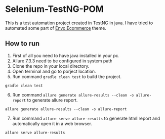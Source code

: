 # Selenium-TestNG-POM

This is a test automation project created in TestNG in java. I have tried to automated some part of <a href="https://envothemes.com/envo-ecommerce/">Envo Ecommerce</a> theme.

## How to run
1. First of all you need to have java installed in your pc.
2. Allure 7.3.3 need to be configured in system path
3. Clone the repo in your local directory.
4. Open terminal and go to porject location.
5. Run command `gradle clean test` to build the project.
```
gradle clean test
```
6. Run command `allure generate allure-results --clean -o allure-report` to generate allure report.
```
allure generate allure-results --clean -o allure-report
```
7. Run command `allure serve allure-results` to generate html report and automatically open it in a web browser.
```
allure serve allure-results
```
